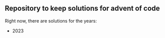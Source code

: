 ## Repository to keep solutions for advent of code

Right now, there are solutions for the years:

- 2023
